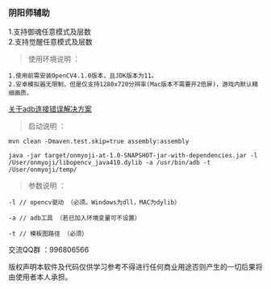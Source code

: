 ### 阴阳师辅助

1.支持御魂任意模式及层数<br>
2.支持觉醒任意模式及层数

> 使用环境说明 ：<br>

    1.使用前需安装OpenCV4.1.0版本，且JDK版本为11。
    2.安卓模拟器无限制，但是仅支持1280x720分辨率(Mac版本不需要开2倍屏)，游戏内默认精细画质。
    
[关于adb连接错误解决方案](https://blog.csdn.net/leon1741/article/details/54896861)

> 启动说明 ：<br>

    mvn clean -Dmaven.test.skip=true assembly:assembly

    java -jar target/onmyoji-at-1.0-SNAPSHOT-jar-with-dependencies.jar -l /User/onmyoji/libopencv_java410.dylib -a /usr/bin/adb -t /User/onmyoji/temp/

> 参数说明 ：<br>

    -l // opencv驱动 （必须。Windows为dll，MAC为dylib）

    -a // adb工具 （若已加入环境变量可不设置）

    -t // 模板图路径 （必须）

交流QQ群 ：996806566

版权声明本软件及代码仅供学习参考不得进行任何商业用途否则产生的一切后果将由使用者本人承担。
